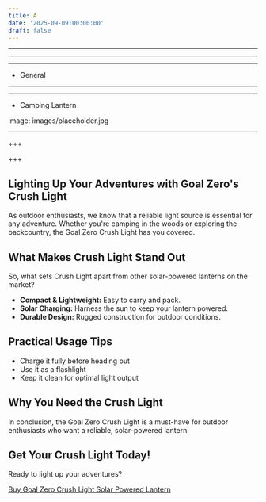 ```yaml
---
title: A
date: '2025-09-09T00:00:00'
draft: false
---
```


---



---

---




- General
---

---

- Camping Lantern

image: images/placeholder.jpg

---

+++






+++





## Lighting Up Your Adventures with Goal Zero's Crush Light

As outdoor enthusiasts, we know that a reliable light source is essential for any adventure. Whether you're camping in the woods or exploring the backcountry, the Goal Zero Crush Light has you covered.

## What Makes Crush Light Stand Out

So, what sets Crush Light apart from other solar-powered lanterns on the market? 

* **Compact & Lightweight:** Easy to carry and pack.  
* **Solar Charging:** Harness the sun to keep your lantern powered.  
* **Durable Design:** Rugged construction for outdoor conditions.  

## Practical Usage Tips

* Charge it fully before heading out  
* Use it as a flashlight  
* Keep it clean for optimal light output  

## Why You Need the Crush Light

In conclusion, the Goal Zero Crush Light is a must-have for outdoor enthusiasts who want a reliable, solar-powered lantern.

## Get Your Crush Light Today!

Ready to light up your adventures?  

[Buy Goal Zero Crush Light Solar Powered Lantern](https://www.amazon.com/dp/B07BMJPH8L)